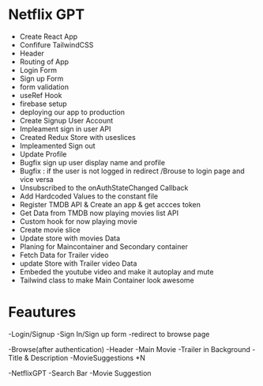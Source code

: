 # Netflix GPT

- Create React App
- Confifure TailwindCSS
- Header
- Routing of App
- Login Form
- Sign up Form
- form validation
- useRef Hook
- firebase setup
- deploying our app to production
- Create Signup User Account
- Impleament sign in user API
- Created Redux Store with useslices
- Impleamented Sign out
- Update Profile
- Bugfix sign up user display name and profile
- Bugfix : if the user is not logged in redirect /Brouse to login page and vice versa
- Unsubscribed to the onAuthStateChanged Callback
- Add Hardcoded Values to the constant file
- Register TMDB API & Create an app & get accces token
- Get Data from TMDB now playing movies list API
- Custom hook for now playing movie
- Create movie slice
- Update store with movies Data
- Planing for Maincontainer and Secondary container
- Fetch Data for Trailer video
- update Store with Trailer video Data
- Embeded the youtube video and make it autoplay and mute
- Tailwind class to make Main Container look awesome

# Feautures

-Login/Signup
-Sign In/Sign up form
-redirect to browse page

-Browse(after authentication)
-Header
-Main Movie
-Trailer in Background
-Title & Description
-MovieSuggestions \*N

-NetflixGPT
-Search Bar
-Movie Suggestion
